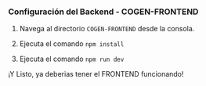 ### Configuración del Backend - COGEN-FRONTEND

1. Navega al directorio `COGEN-FRONTEND` desde la consola.

2. Ejecuta el comando `npm install`

3. Ejecuta el comando `npm run dev`

¡Y Listo, ya deberias tener el FRONTEND funcionando!
